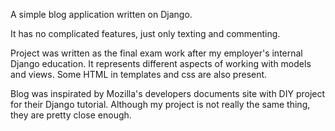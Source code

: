 A simple blog application written on Django.

It has no complicated features, just only texting and commenting.

Project was written as the final exam work after my employer's internal Django education. It represents different aspects of working with models and views. Some HTML in templates and css are also present.

Blog was inspirated by Mozilla's developers documents site with DIY project for their Django tutorial. Although my project is not really the same thing, they are pretty close enough.
